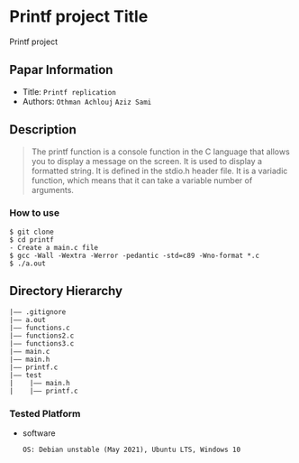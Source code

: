 Printf project
Title
===
Printf project
## Papar Information
- Title:  `Printf replication`
- Authors:  `Othman Achlouj` `Aziz Sami`

## Description
> The printf function is a console function in the C language that allows you to display a message on the screen. It is used to display a formatted string. It is defined in the stdio.h header file. It is a variadic function, which means that it can take a variable number of arguments.

### How to use
```
$ git clone
$ cd printf
- Create a main.c file
$ gcc -Wall -Wextra -Werror -pedantic -std=c89 -Wno-format *.c
$ ./a.out

```
## Directory Hierarchy
```
|—— .gitignore
|—— a.out
|—— functions.c
|—— functions2.c
|—— functions3.c
|—— main.c
|—— main.h
|—— printf.c
|—— test
|    |—— main.h
|    |—— printf.c
```

### Tested Platform
- software
  ```
  OS: Debian unstable (May 2021), Ubuntu LTS, Windows 10 
  ```

